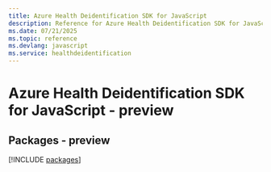 ```yaml
---
title: Azure Health Deidentification SDK for JavaScript
description: Reference for Azure Health Deidentification SDK for JavaScript
ms.date: 07/21/2025
ms.topic: reference
ms.devlang: javascript
ms.service: healthdeidentification
---
```

# Azure Health Deidentification SDK for JavaScript - preview
## Packages - preview
[!INCLUDE [packages](health-deidentification-index.md)]